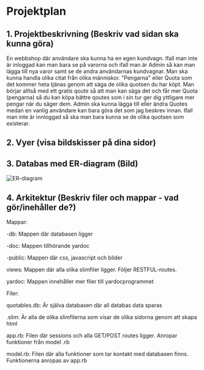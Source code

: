 # Projektplan

## 1. Projektbeskrivning (Beskriv vad sidan ska kunna göra)
En webbshop där användare ska kunna ha en egen kundvagn. Ifall man inte är inloggad kan man bara se på varorna och ifall man är Admin så kan man lägga till nya varor samt se de andra användarnas kundvagnar. Man ska kunna handla olika citat från olika människor. "Pengarna" eller Quota som det kommer heta tjänas genom att säga de olika quotsen du har köpt. Man börjar alltså med ett gratis qoute så att man kan säga det och får mer Quota (pengarna) så du kan köpa bättre qoutes som i sin tur ger dig yttligare mer pengar när du säger dem. Admin ska kunna lägga till eller ändra Quotes medan en vanlig användare kan bara göra det som jag beskrev innan. Ifall man inte är innloggad så ska man bara kunna se de olika quotsen som existerar.
## 2. Vyer (visa bildskisser på dina sidor)
## 3. Databas med ER-diagram (Bild)
![ER-diagram](https://github.com/itggot-Joel-Hilmersson/storprojekt20/blob/master/ER-diagram%20quotable%20Joel%20Hilmersson.PNG)
## 4. Arkitektur (Beskriv filer och mappar - vad gör/inehåller de?)
Mappar:

-db: Mappen där databasen ligger

-doc: Mappen tillhörande yardoc

-public: Mappen där css, javascript och bilder

views: Mappen där alla olika slimfiler ligger. Följer RESTFUL-routes.

yardoc: Mappen innehåller mer filer till yardocprogrammet

Filer:

quotables.db: Är själva databasen där all databas data sparas

.slim: Är alla de olika slimfilerna som visar de olika sidorna genom att skapa html

app.rb: Filen där sessions och alla GET/POST routes ligger. Anropar funktioner från model .rb

model.rb: Filen där alla funktioner som tar kontakt med databasen finns. Funktionerna anropas av app.rb
